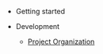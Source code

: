 <!-- docs/_sidebar.md -->

- Getting started

- Development
    - [Project Organization](dev/organization)
